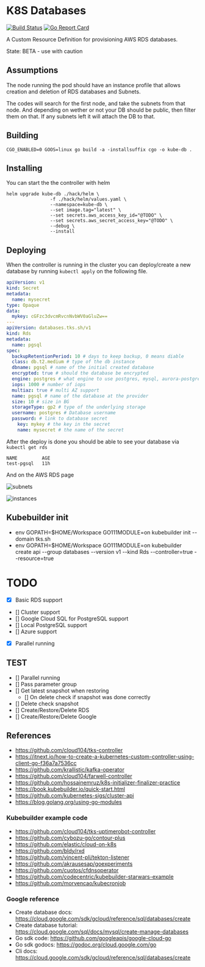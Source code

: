 # K8S Databases

[![Build Status](https://travis-ci.org/cloud104/kube-db.svg?branch=master)](https://travis-ci.org/sorenmat/kube-db)
[![Go Report Card](https://goreportcard.com/badge/github.com/cloud104/kube-db)](https://goreportcard.com/report/github.com/cloud104/kube-db)

A Custom Resource Definition for provisioning AWS RDS databases.

State: BETA - use with caution

## Assumptions

The node running the pod should have an instance profile that allows creation and deletion of RDS databases and Subnets.

The codes will search for the first node, and take the subnets from that node. And depending on wether or not your DB should be public, then filter them on that. If any subnets left it will attach the DB to that.

## Building

`CGO_ENABLED=0 GOOS=linux go build -a -installsuffix cgo -o kube-db .`

## Installing

You can start the the controller with helm
```
helm upgrade kube-db ./hack/helm \
                -f ./hack/helm/values.yaml \
                --namespace=kube-db \
                --set image.tag="latest" \
                --set secrets.aws_access_key_id="@TODO" \
                --set secrets.aws_secret_access_key="@TODO" \
                --debug \
                --install
```

## Deploying

When the controller is running in the cluster you can deploy/create a new database by running `kubectl apply` on the following
file.

```yaml
apiVersion: v1
kind: Secret
metadata:
  name: mysecret
type: Opaque
data:
  mykey: cGFzc3dvcmRvcnNvbWV0aGluZw==
---
apiVersion: databases.tks.sh/v1
kind: Rds
metadata:
  name: pgsql
spec:
  backupRetentionPeriod: 10 # days to keep backup, 0 means diable
  class: db.t2.medium # type of the db instance
  dbname: pgsql # name of the initial created database
  encrypted: true # should the database be encrypted
  engine: postgres # what engine to use postgres, mysql, aurora-postgresql etc.
  iops: 1000 # number of iops
  multiaz: true # multi AZ support
  name: pgsql # name of the database at the provider
  size: 10 # size in BG
  storageType: gp2 # type of the underlying storage
  username: postgres # Database username
  password: # link to database secret
    key: mykey # the key in the secret
    name: mysecret # the name of the secret
```

After the deploy is done you should be able to see your database via `kubectl get rds`

```shell
NAME         AGE
test-pgsql   11h
```

And on the AWS RDS page

![subnets](docs/subnet.png "DB instance subnets")

![instances](docs/instances.png "DB instance")

## Kubebuilder init

- env GOPATH=$HOME/Workspace GO111MODULE=on kubebuilder init --domain tks.sh
- env GOPATH=$HOME/Workspace GO111MODULE=on kubebuilder create api --group databases --version v1 --kind Rds --controller=true --resource=true

# TODO

- [X] Basic RDS support
- [] Cluster support
- [] Google Cloud SQL for PostgreSQL support
- [] Local PostgreSQL support
- [] Azure support
- [x] Parallel running

## TEST

- [] Parallel running
- [] Pass parameter group
- [] Get latest snapshot when restoring
  - [] On delete check if snapshot was done correctly
- [] Delete check snapshot
- [] Create/Restore/Delete RDS
- [] Create/Restore/Delete Google

## References

- https://github.com/cloud104/tks-controller
- https://itnext.io/how-to-create-a-kubernetes-custom-controller-using-client-go-f36a7a7536cc
- https://github.com/krallistic/kafka-operator
- https://github.com/cloud104/farwell-controller
- https://github.com/hossainemruz/k8s-initializer-finalizer-practice
- https://book.kubebuilder.io/quick-start.html
- https://github.com/kubernetes-sigs/cluster-api
- https://blog.golang.org/using-go-modules

### Kubebuilder example code

- https://github.com/cloud104/tks-uptimerobot-controller
- https://github.com/cybozu-go/contour-plus
- https://github.com/elastic/cloud-on-k8s
- https://github.com/bldy/rxd
- https://github.com/vincent-pli/tekton-listener
- https://github.com/akrausesap/goexperiments
- https://github.com/cuotos/cfdnsoperator
- https://github.com/codecentric/kubebuilder-starwars-example
- https://github.com/morvencao/kubecronjob

### Google reference

- Create database docs: https://cloud.google.com/sdk/gcloud/reference/sql/databases/create
- Create database tutorial: https://cloud.google.com/sql/docs/mysql/create-manage-databases
- Go sdk code: https://github.com/googleapis/google-cloud-go
- Go sdk godocs: https://godoc.org/cloud.google.com/go
- Cli docs: https://cloud.google.com/sdk/gcloud/reference/sql/databases/create
